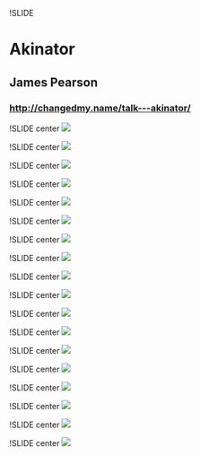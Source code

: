 !SLIDE 
# Akinator #
## James Pearson ##
### http://changedmy.name/talk---akinator/ ###

!SLIDE center
![](20q.jpg)

!SLIDE center
![](akinator.png)

!SLIDE center
![](q01.png)

!SLIDE center
![](q02.png)

!SLIDE center
![](q05.png)

!SLIDE center
![](q09.png)

!SLIDE center
![](q13.png)

!SLIDE center
![](q17.png)

!SLIDE center
![](guess01.png)

!SLIDE center
![](guess02.png)

!SLIDE center
![](play-stats.png)

!SLIDE center
![](last-games.png)

!SLIDE center
![](steve-jobs.png)

!SLIDE center
![](faq.png)

!SLIDE center
![](overall-stats.png)

!SLIDE center
![](most-played-characters.png)

!SLIDE center
![](added-questions.png)

!SLIDE center
![](end.png)

